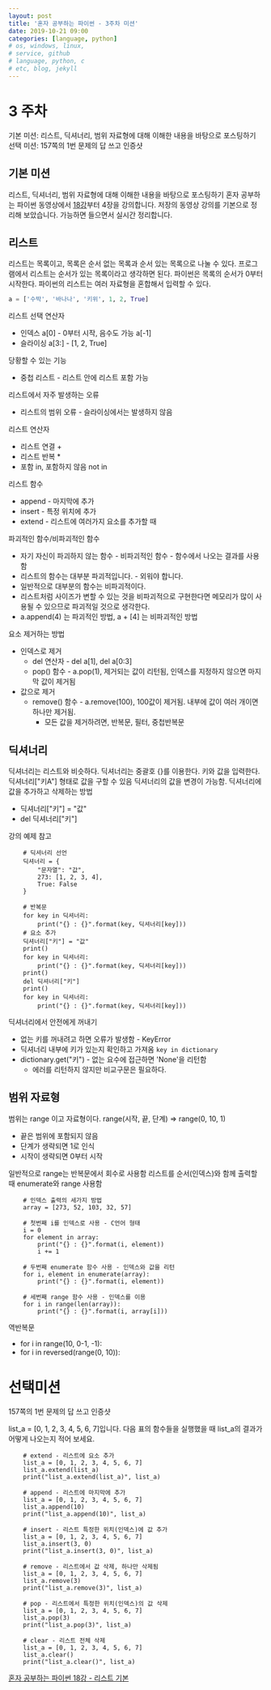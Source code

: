 ```yaml
---
layout: post
title: '혼자 공부하는 파이썬 - 3주차 미션'
date: 2019-10-21 09:00
categories: [language, python]
# os, windows, linux, 
# service, github
# language, python, c
# etc, blog, jekyll
---
```


# 3 주차
기본 미션: 리스트, 딕셔너리, 범위 자료형에 대해 이해한 내용을 바탕으로 포스팅하기
선택 미션: 157쪽의 1번 문제의 답 쓰고 인증샷

## 기본 미션
리스트, 딕셔너리, 범위 자료형에 대해 이해한 내용을 바탕으로 포스팅하기
혼자 공부하는 파이썬 동영상에서 [18강](https://www.notion.so/shyang4x/3-c08960528a6e488894306b4228ad3e01#f59123ef51fc48e69be562db4a79b7b2)부터 4장을 강의합니다. 
저장의 동영상 강의를 기본으로 정리해 보았습니다. 가능하면 들으면서 실시간 정리합니다.

## 리스트
리스트는 목록이고, 목록은 순서 없는 목록과 순서 있는 목록으로 나눌 수 있다.
프로그램에서 리스트는 순서가 있는 목록이라고 생각하면 된다.
파이썬은 목록의 순서가 0부터 시작한다.
파이썬의 리스트는 여러 자료형을 혼합해서 입력할 수 있다.

```python
a = ['수박', '바나나', '키위', 1, 2, True]
```

리스트 선택 연산자
- 인덱스 a[0] - 0부터 시작, 음수도 가능 a[-1]
- 슬라이싱 a[3:] - [1, 2, True]

당황할 수 있는 기능
- 중첩 리스트 - 리스트 안에 리스트 포함 가능

리스트에서 자주 발생하는 오류
- 리스트의 범위 오류 - 슬라이싱에서는 발생하지 않음

리스트 연산자
- 리스트 연결 +
- 리스트 반복 *
- 포함 in, 포함하지 않음 not in

리스트 함수
- append - 마지막에 추가
- insert - 특정 위치에 추가
- extend - 리스트에 여러가지 요소를 추가할 때

파괴적인 함수/비파괴적인 함수
- 자기 자신이 파괴하지 않는 함수 - 비파괴적인 함수 - 함수에서 나오는 결과를 사용함
- 리스트의 함수는 대부분 파괴적입니다. - 외워야 합니다.
- 일반적으로 대부분의 함수는 비파괴적이다.
- 리스트처럼 사이즈가 변할 수 있는 것을 비파괴적으로 구현한다면 메모리가 많이 사용될 수 있으므로 파괴적일 것으로 생각한다.
- a.append(4) 는 파괴적인 방법, a + [4] 는 비파괴적인 방법

요소 제거하는 방법
- 인덱스로 제거
    - del 연산자 - del a[1], del a[0:3]
    - pop() 함수 - a.pop(1), 제거되는 값이 리턴됨, 인덱스를 지정하지 않으면 마지막 값이 제거됨
- 값으로 제거
    - remove() 함수 - a.remove(100), 100값이 제거됨. 내부에 값이 여러 개이면 하나만 제거됨.
        - 모든 값을 제거하려면, 반복문, 필터, 중첩반복문

## 딕셔너리
딕셔너리는 리스트와 비슷하다.
딕셔너리는 중괄호 {}를 이용한다. 키와 값을 입력한다.
딕셔너리["키A"] 형태로 값을 구할 수 있음
딕셔너리의 값을 변경이 가능함.
딕셔너리에 값을 추가하고 삭제하는 방법
- 딕셔너리["키"] = "값"
- del 딕셔너리["키"]

강의 예제 참고

```pyton
    # 딕셔너리 선언
    딕셔너리 = {
        "문자열": "값",
        273: [1, 2, 3, 4],
        True: False
    }
    
    # 반복문
    for key in 딕셔너리:
        print("{} : {}".format(key, 딕셔너리[key]))
    # 요소 추가
    딕셔너리["키"] = "값"
    print()
    for key in 딕셔너리:
        print("{} : {}".format(key, 딕셔너리[key]))
    print()
    del 딕셔너리["키"]
    print()
    for key in 딕셔너리:
        print("{} : {}".format(key, 딕셔너리[key]))
```

딕셔너리에서 안전에게 꺼내기
- 없는 키를 꺼내려고 하면 오류가 발생함 - KeyError
- 딕셔너리 내부에 키가 있는지 확인하고 가져옴 ``` key in dictionary ```
- dictionary.get("키") - 없는 요수에 접근하면 'None'을 리턴함
    - 에러를 리턴하지 않지만 비교구문은 필요하다.

## 범위 자료형
범위는 range 이고 자료형이다.
range(시작, 끝, 단계) ⇒ range(0, 10, 1)
- 끝은 범위에 포함되지 않음
- 단계가 생략되면 1로 인식
- 시작이 생략되면 0부터 시작

일반적으로 range는 반복문에서 회수로 사용함
리스트를 순서(인덱스)와 함께 출력할 때 enumerate와 range 사용함
```pyton
    # 인덱스 출력의 세가지 방법
    array = [273, 52, 103, 32, 57]
    
    # 첫번째 i를 인덱스로 사용 - C언어 형태
    i = 0
    for element in array:
        print("{} : {}".format(i, element)) 
        i += 1
    
    # 두번째 enumerate 함수 사용 - 인덱스와 값을 리턴
    for i, element in enumerate(array):
        print("{} : {}".format(i, element)) 
    
    # 세번째 range 함수 사용 - 인덱스를 이용
    for i in range(len(array)):
        print("{} : {}".format(i, array[i]))
```

역반복문
- for i in range(10, 0-1, -1):
- for i in reversed(range(0, 10)):

# 선택미션
157쪽의 1번 문제의 답 쓰고 인증샷

list_a = [0, 1, 2, 3, 4, 5, 6, 7]입니다. 다음 표의 함수들을 실행했을 때 list_a의 결과가 어떻게 나오는지 적어 보세요.
```
    # extend - 리스트에 요소 추가
    list_a = [0, 1, 2, 3, 4, 5, 6, 7]
    list_a.extend(list_a)
    print("list_a.extend(list_a)", list_a)
    
    # append - 리스트에 마지막에 추가
    list_a = [0, 1, 2, 3, 4, 5, 6, 7]
    list_a.append(10)
    print("list_a.append(10)", list_a)
    
    # insert - 리스트 특정한 위치(인덱스)에 값 추가
    list_a = [0, 1, 2, 3, 4, 5, 6, 7]
    list_a.insert(3, 0)
    print("list_a.insert(3, 0)", list_a)
    
    # remove - 리스트에서 값 삭제, 하나만 삭제됨
    list_a = [0, 1, 2, 3, 4, 5, 6, 7]
    list_a.remove(3)
    print("list_a.remove(3)", list_a)
    
    # pop - 리스트에서 특정한 위치(인덱스)의 값 삭제
    list_a = [0, 1, 2, 3, 4, 5, 6, 7]
    list_a.pop(3)
    print("list_a.pop(3)", list_a)
    
    # clear - 리스트 전체 삭제
    list_a = [0, 1, 2, 3, 4, 5, 6, 7]
    list_a.clear()
    print("list_a.clear()", list_a)
```

[혼자 공부하는 파이썬 18강 - 리스트 기본](https://youtu.be/dYykqm41jfY)
